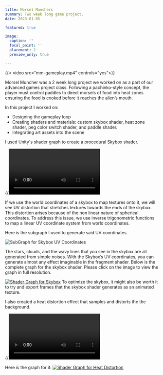 ```yaml
---
title: Morsel Munchers
summary: Two week long game project.
date: 2023-01-05

featured: true

image:
  caption: ''
  focal_point: ''
  placement: 2
  preview_only: true

---
```

{{< video src="mm-gameplay.mp4" controls="yes">}}

Morsel Muncher was a 2 week long project we worked on as a part of our advanced games project class. Following a pachinko-style concept, the player must control paddles to direct morsels of food into heat zones ensuring the food is cooked before it reaches the alien’s mouth.

In this project I worked on:
- Designing the gameplay loop
- Creating shaders and materials: custom skybox shader, heat zone shader, peg color switch shader, and paddle shader.
- Integrating art assets into the scene

I used Unity's shader graph to create a procedural Skybox shader. 

{{<video src="Skybox.mp4" controls="yes">}}

If we use the world coordinates of a skybox to map textures onto it, we will see UV distortion that stretches textures towards the ends of the skybox. This distortion arises because of the non linear nature of spherical coordinates. To address this issue, we use inverse trigonometric functions to map a linear UV coordinate system from world coordinates.

Here is the subgraph I used to generate said UV coordinates. 

![SubGraph for Skybox UV Coordinates](UVSubgraph.png)

The stars, clouds, and the wavy lines that you see in the skybox are all generated from simple noises. With the Skybox’s UV coordinates, you can generate almost any effect imaginable in the fragment shader. Below is the complete graph for the skybox shader. Please click on the image to view the graph in full resolution.

[![Shader Graph for Skybox](SkyBoxGraph.png)](/SkyBoxGraph.png)
To optimize the skybox, it might also be worth it to try and export frames that the skybox shader generates as an animated texture. 

I also created a heat distortion effect that samples and distorts the the background.

{{<video src="window.mp4" controls="yes">}}

Here is the graph for it:
[![Shader Graph for Heat Distortion](HeatCopy.png)](/HeatCopy.png)

